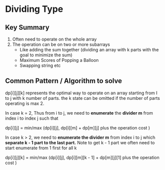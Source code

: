 # Dividing Type

## **Key Summary**

1. Often need to operate on the whole array
2. The operation can be on two or more subarrays
   * Like adding the sum together (dividing an array with k parts with the goal to minimize the sum)
   * Maximum Scores of Popping a Balloon
   * Swapping string etc

## Common Pattern / Algorithm to solve

dp\[i]\[j]\[k] represents the optimal way to operate on an array starting from I to j  with k number of parts. the k state can be omitted if the number of parts operating is max 2.&#x20;

In case k = 2, Thus from i to j, we need to **enumerate** the **divider m** from index i to index j such that&#x20;

dp\[i]\[j] = min/max (dp\[i]\[j],  dp\[i]\[m]  + dp\[m]\[j]  plus the operation cost )

In case k > 2, we need to **enumerate the divider m** from index i to j which **separate k - 1 part to the last part.**  Note to get k - 1 part we often need to start enumerate from 1 first for all k

dp\[i]\[j]\[k] = min/max (dp\[i]\[j],  dp\[i]\[m]\[k - 1]  + dp\[m]\[j]\[1]  plus the operation cost )

&#x20;
